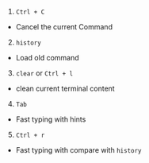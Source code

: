 1. `Ctrl + C`
- Cancel the current Command

2. `history`
- Load old command

3. `clear` or `Ctrl + l`
- clean current terminal content

4. `Tab` 
- Fast typing with hints

5. `Ctrl + r`
- Fast typing with compare with `history`